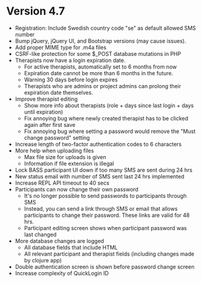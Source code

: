 # Version 4.7

 - Registration: Include Swedish country code "se" as default allowed SMS number
 - Bump jQuery, jQuery UI, and Bootstrap versions (may cause issues).
 - Add proper MIME type for .m4a files
 - CSRF-like protection for some $_POST database mutations in PHP
 - Therapists now have a login expiration date.
    - For active therapists, automatically set to 6 months from now
    - Expiration date cannot be more than 6 months in the future.
    - Warning 30 days before login expires
    - Therapists who are admins or project admins can prolong their expiration date themselves.
 - Improve therapist editing
    - Show more info about therapists (role + days since last login + days until expiration)
    - Fix annoying bug where newly created therapist has to be clicked again after first save
    - Fix annoying bug where setting a password would remove the "Must change password" setting
 - Increase length of two-factor authentication codes to 6 characters
 - More help when uploading files
    - Max file size for uploads is given
    - Information if file extension is illegal
 - Lock BASS participant UI down if too many SMS are sent during 24 hrs
 - New status email with number of SMS sent last 24 hrs implemented
 - Increase REPL API timeout to 40 secs
 - Participants can now change their own password
    - It's no longer possible to send passwords to participants through SMS
    - Instead, you can send a link through SMS or email that allows participants to
      change their password. These links are valid for 48 hrs.
    - Participant editing screen shows when participant password was last changed
 - More database changes are logged
    - All database fields that include HTML
    - All relevant participant and therapist fields (including changes made by clojure app)
 - Double authentication screen is shown before password change screen
 - Increase complexity of QuickLogin ID